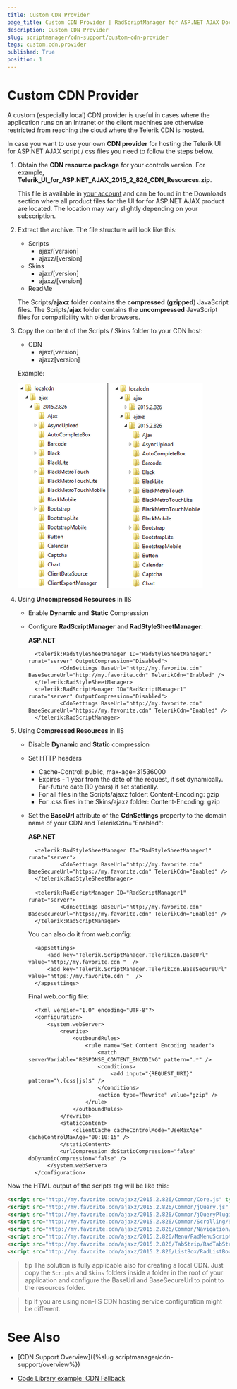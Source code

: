 ```yaml
---
title: Custom CDN Provider
page_title: Custom CDN Provider | RadScriptManager for ASP.NET AJAX Documentation
description: Custom CDN Provider
slug: scriptmanager/cdn-support/custom-cdn-provider
tags: custom,cdn,provider
published: True
position: 1
---
```


# Custom CDN Provider

A custom (especially local) CDN provider is useful in cases where the application runs on an Intranet or the client machines are otherwise restricted from reaching the cloud where the Telerik CDN is hosted.

In case you want to use your own **CDN provider** for hosting the Telerik UI for ASP.NET AJAX script / css files you need to follow the steps below.

1. Obtain the **CDN resource package** for your controls version. For example, **Telerik_UI_for_ASP.NET_AJAX_2015_2_826_CDN_Resources.zip**.

	This file is available in [your account](https://www.telerik.com/account) and can be found in the Downloads section where all product files for the UI for for ASP.NET AJAX product are located. The location may vary slightly depending on your subscription.

2. Extract the archive. The file structure will look like this:
	* Scripts
		* ajax/[version]
		* ajaxz/[version]
	* Skins
		* ajax/[version]
		* ajaxz/[version]
	* ReadMe

	The Scripts/**ajaxz** folder contains the **compressed** (**gzipped**) JavaScript files. The Scripts/**ajax** folder contains the **uncompressed** JavaScript files for compatibility with older browsers.

3. Copy the content of the Scripts / Skins folder to your CDN host:
	* CDN
		* ajax/[version]
		* ajaxz[version]
		
 	Example: 

	![Image Position](../images/localcdn_structure.png) 
 

4. Using **Uncompressed Resources** in IIS
	* Enable **Dynamic** and **Static** Compression
	* Configure **RadScriptManager** and **RadStyleSheetManager**:

		**ASP.NET**

			<telerik:RadStyleSheetManager ID="RadStyleSheetManager1" runat="server" OutputCompression="Disabled">
					<CdnSettings BaseUrl="http://my.favorite.cdn" BaseSecureUrl="http://my.favorite.cdn" TelerikCdn="Enabled" />
			</telerik:RadStyleSheetManager>
			<telerik:RadScriptManager ID="RadScriptManager1" runat="server" OutputCompression="Disabled">
					<CdnSettings BaseUrl="http://my.favorite.cdn" BaseSecureUrl="https://my.favorite.cdn" TelerikCdn="Enabled" />
			</telerik:RadScriptManager>


5. Using **Compressed Resources** in IIS
	* Disable **Dynamic** and **Static** compression
	* Set HTTP headers
		* Cache-Control: public, max-age=31536000
		* Expires - 1 year from the date of the request, if set dynamically. Far-future date (10 years) if set statically.
		* For all files in the Scripts/ajaxz folder: Content-Encoding: gzip
		* For .css files in the Skins/ajaxz folder: Content-Encoding: gzip

	* Set the **BaseUrl** attribute of the **CdnSettings** property to the domain name of your CDN and TelerikCdn="Enabled":

		**ASP.NET**

			<telerik:RadStyleSheetManager ID="RadStyleSheetManager1" runat="server">
					<CdnSettings BaseUrl="http://my.favorite.cdn" BaseSecureUrl="https://my.favorite.cdn" TelerikCdn="Enabled" />
			</telerik:RadStyleSheetManager>

			<telerik:RadScriptManager ID="RadScriptManager1" runat="server">
					<CdnSettings BaseUrl="http://my.favorite.cdn" BaseSecureUrl="https://my.favorite.cdn" TelerikCdn="Enabled" />
			</telerik:RadScriptManager>

		You can also do it from web.config:

			<appsettings>  
				<add key="Telerik.ScriptManager.TelerikCdn.BaseUrl" value="http://my.favorite.cdn "  />   
				<add key="Telerik.ScriptManager.TelerikCdn.BaseSecureUrl" value="https://my.favorite.cdn "  />
			</appsettings>


		Final web.config file:
				
			<?xml version="1.0" encoding="UTF-8"?>
			<configuration>
				<system.webServer>
					<rewrite>
						<outboundRules>
							<rule name="Set Content Encoding header">
								<match serverVariable="RESPONSE_CONTENT_ENCODING" pattern=".*" />
								<conditions>
									<add input="{REQUEST_URI}" pattern="\.(css|js)$" />
								</conditions>
								<action type="Rewrite" value="gzip" />
							</rule>
						</outboundRules>
					</rewrite>
					<staticContent>
						<clientCache cacheControlMode="UseMaxAge" cacheControlMaxAge="00:10:15" />
					</staticContent>
					<urlCompression doStaticCompression="false" doDynamicCompression="false" />
				</system.webServer>
			</configuration>


Now the HTML output of the scripts tag will be like this:

````HTML
<script src="http://my.favorite.cdn/ajaxz/2015.2.826/Common/Core.js" type="text/javascript"></script>
<script src="http://my.favorite.cdn/ajaxz/2015.2.826/Common/jQuery.js" type="text/javascript"></script>
<script src="http://my.favorite.cdn/ajaxz/2015.2.826/Common/jQueryPlugins.js" type="text/javascript"></script>
<script src="http://my.favorite.cdn/ajaxz/2015.2.826/Common/Scrolling/ScrollingScripts.js" type="text/javascript"></script>
<script src="http://my.favorite.cdn/ajaxz/2015.2.826/Common/Navigation/NavigationScripts.js" type="text/javascript"></script>
<script src="http://my.favorite.cdn/ajaxz/2015.2.826/Menu/RadMenuScripts.js" type="text/javascript"></script>
<script src="http://my.favorite.cdn/ajaxz/2015.2.826/TabStrip/RadTabStripScripts.js" type="text/javascript"></script>
<script src="http://my.favorite.cdn/ajaxz/2015.2.826/ListBox/RadListBoxScripts.js" type="text/javascript"></script>
````

>tip The solution is fully applicable also for creating a local CDN. Just copy the `Scripts` and `Skins` folders inside a folder in the root of your application and configure the BaseUrl and BaseSecureUrl to point to the resources folder.

>tip If you are using non-IIS CDN hosting service configuration might be different.

# See Also

 * [CDN Support Overview]({%slug scriptmanager/cdn-support/overview%})

 * [Code Library example: CDN Fallback](https://www.telerik.com/support/code-library/cdn-fallback)
